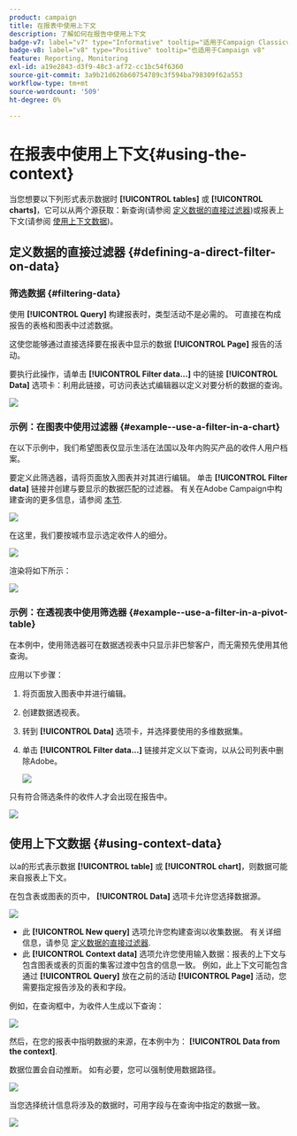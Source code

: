 ```yaml
---
product: campaign
title: 在报表中使用上下文
description: 了解如何在报告中使用上下文
badge-v7: label="v7" type="Informative" tooltip="适用于Campaign Classicv7"
badge-v8: label="v8" type="Positive" tooltip="也适用于Campaign v8"
feature: Reporting, Monitoring
exl-id: a19e2843-d3f9-48c3-af72-cc1bc54f6360
source-git-commit: 3a9b21d626b60754789c3f594ba798309f62a553
workflow-type: tm+mt
source-wordcount: '509'
ht-degree: 0%

---
```


# 在报表中使用上下文{#using-the-context}



当您想要以下列形式表示数据时 **[!UICONTROL tables]** 或 **[!UICONTROL charts]**，它可以从两个源获取：新查询(请参阅 [定义数据的直接过滤器](#defining-a-direct-filter-on-data))或报表上下文(请参阅 [使用上下文数据](#using-context-data))。

## 定义数据的直接过滤器 {#defining-a-direct-filter-on-data}

### 筛选数据 {#filtering-data}

使用 **[!UICONTROL Query]** 构建报表时，类型活动不是必需的。 可直接在构成报告的表格和图表中过滤数据。

这使您能够通过直接选择要在报表中显示的数据 **[!UICONTROL Page]** 报告的活动。

要执行此操作，请单击 **[!UICONTROL Filter data...]** 中的链接 **[!UICONTROL Data]** 选项卡：利用此链接，可访问表达式编辑器以定义对要分析的数据的查询。

![](assets/reporting_filter_data_from_page.png)

### 示例：在图表中使用过滤器 {#example--use-a-filter-in-a-chart}

在以下示例中，我们希望图表仅显示生活在法国以及年内购买产品的收件人用户档案。

要定义此筛选器，请将页面放入图表并对其进行编辑。 单击 **[!UICONTROL Filter data]** 链接并创建与要显示的数据匹配的过滤器。 有关在Adobe Campaign中构建查询的更多信息，请参阅 [本节](../../platform/using/about-queries-in-campaign.md).

![](assets/s_ncs_advuser_report_wizard_029.png)

在这里，我们要按城市显示选定收件人的细分。

![](assets/reporting_graph_with_2vars.png)

渲染将如下所示：

![](assets/reporting_graph_with_2vars_preview.png)

### 示例：在透视表中使用筛选器 {#example--use-a-filter-in-a-pivot-table}

在本例中，使用筛选器可在数据透视表中只显示非巴黎客户，而无需预先使用其他查询。

应用以下步骤：

1. 将页面放入图表中并进行编辑。
1. 创建数据透视表。
1. 转到 **[!UICONTROL Data]** 选项卡，并选择要使用的多维数据集。
1. 单击 **[!UICONTROL Filter data...]** 链接并定义以下查询，以从公司列表中删除Adobe。

   ![](assets/s_ncs_advuser_report_display_03.png)

只有符合筛选条件的收件人才会出现在报告中。

![](assets/s_ncs_advuser_report_display_04.png)

## 使用上下文数据 {#using-context-data}

以a的形式表示数据 **[!UICONTROL table]** 或 **[!UICONTROL chart]**，则数据可能来自报表上下文。

在包含表或图表的页中， **[!UICONTROL Data]** 选项卡允许您选择数据源。

![](assets/s_ncs_advuser_report_datasource_3.png)

* 此 **[!UICONTROL New query]** 选项允许您构建查询以收集数据。 有关详细信息，请参见 [定义数据的直接过滤器](#defining-a-direct-filter-on-data).
* 此 **[!UICONTROL Context data]** 选项允许您使用输入数据：报表的上下文与包含图表或表的页面的集客过渡中包含的信息一致。 例如，此上下文可能包含通过 **[!UICONTROL Query]** 放在之前的活动 **[!UICONTROL Page]** 活动，您需要指定报告涉及的表和字段。

例如，在查询框中，为收件人生成以下查询：

![](assets/s_ncs_advuser_report_datasource_2.png)

然后，在您的报表中指明数据的来源，在本例中为： **[!UICONTROL Data from the context]**.

数据位置会自动推断。 如有必要，您可以强制使用数据路径。

![](assets/s_ncs_advuser_report_datasource_4.png)

当您选择统计信息将涉及的数据时，可用字段与在查询中指定的数据一致。

![](assets/s_ncs_advuser_report_datasource_1.png)
